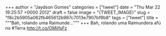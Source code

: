 
+++
author = "Jaydson Gomes"
categories = ["tweet"]
date = "Thu Mar 22 19:25:57 +0000 2012"
draft = false
image = "{TWEET_IMAGE}"
slug = "f8c2b5905a062fb465612b987c7013e7907bf9b8"
tags = ["tweet"]
title = """Bah, rolando uma Raimunde..."""
+++
Bah, rolando uma Raimundera afú no #Terra http://t.co/OMiifsFz
